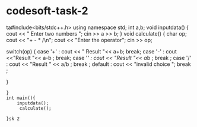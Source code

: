 # codesoft-task-2
ta#include<bits/stdc++.h>
using namespace std;
int a,b;
void inputdata()
{
    cout << " Enter two numbers ";
    cin >> a >> b;
}
 void calculate()
    {
char op;
cout << "+ - * /\n";
cout << "Enter the operator";
cin  >> op;

switch(op)
{
    case '+' : cout << " Result "<< a+b;
    break;
    case '-' : cout <<"Result "<< a-b ;
    break;
    case '*' : cout << "Result "<< a*b ;
    break ;
    case '/' : cout << "Result " << a/b ;
    break ;
    default : cout << "invalid choice ";
    break ;


}


    }
    int main(){
        inputdata();
         calculate();

    }sk 2
